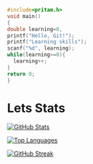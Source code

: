 ```c
#include<pritam.h>
void main()
{
double learning=0,
printf("Hello, Git!");
printf("Learning skills");
scanf("%d", learning);
while(learning>=0){     
  learning++;
}
return 0;
}
```

# Lets Stats

[![GitHub Stats](https://github-readme-stats.vercel.app/api?username=pritam-ravani&show_icons=true&count_private=true)](https://github.com/pritam-ravani)

[![Top Languages](https://github-readme-stats.vercel.app/api/top-langs/?username=pritam-ravani)](https://github.com/pritam-ravani)

[![GitHub Streak](https://github-readme-streak-stats.herokuapp.com/?user=pritam-ravani)](https://github.com/pritam-ravani)

<!-- Your other project details and sections -->

